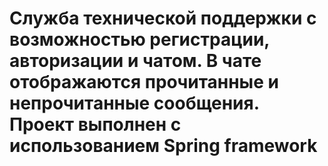 # Служба технической поддержки с возможностью регистрации, авторизации и чатом. В чате отображаются прочитанные и непрочитанные сообщения. Проект выполнен с использованием Spring framework
